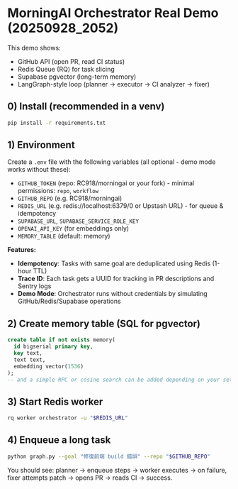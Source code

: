 # MorningAI Orchestrator Real Demo (20250928_2052)

This demo shows:
- GitHub API (open PR, read CI status)
- Redis Queue (RQ) for task slicing
- Supabase pgvector (long-term memory)
- LangGraph-style loop (planner → executor → CI analyzer → fixer)

## 0) Install (recommended in a venv)
```bash
pip install -r requirements.txt
```

## 1) Environment
Create a `.env` file with the following variables (all optional - demo mode works without these):
- `GITHUB_TOKEN` (repo: RC918/morningai or your fork) - minimal permissions: `repo`, `workflow`
- `GITHUB_REPO`  (e.g. RC918/morningai)
- `REDIS_URL`    (e.g. redis://localhost:6379/0 or Upstash URL) - for queue & idempotency
- `SUPABASE_URL`, `SUPABASE_SERVICE_ROLE_KEY`
- `OPENAI_API_KEY` (for embeddings only)
- `MEMORY_TABLE` (default: memory)

**Features:**
- **Idempotency**: Tasks with same goal are deduplicated using Redis (1-hour TTL)
- **Trace ID**: Each task gets a UUID for tracking in PR descriptions and Sentry logs
- **Demo Mode**: Orchestrator runs without credentials by simulating GitHub/Redis/Supabase operations

## 2) Create memory table (SQL for pgvector)
```sql
create table if not exists memory(
  id bigserial primary key,
  key text,
  text text,
  embedding vector(1536)
);
-- and a simple RPC or cosine search can be added depending on your setup.
```

## 3) Start Redis worker
```bash
rq worker orchestrator -u "$REDIS_URL"
```

## 4) Enqueue a long task
```bash
python graph.py --goal "修復前端 build 錯誤" --repo "$GITHUB_REPO"
```

You should see: planner → enqueue steps → worker executes → on failure, fixer attempts patch → opens PR → reads CI → success.
